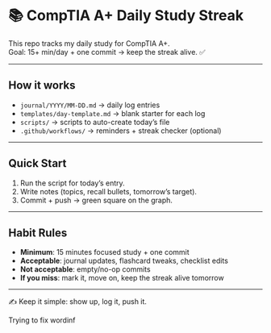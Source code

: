 # 📚 CompTIA A+ Daily Study Streak

This repo tracks my daily study for CompTIA A+.  
Goal: 15+ min/day + one commit → keep the streak alive. ✅

---

## How it works
- `journal/YYYY/MM-DD.md` → daily log entries  
- `templates/day-template.md` → blank starter for each log  
- `scripts/` → scripts to auto-create today’s file  
- `.github/workflows/` → reminders + streak checker (optional)  

---

## Quick Start
1. Run the script for today’s entry.  
2. Write notes (topics, recall bullets, tomorrow’s target).  
3. Commit + push → green square on the graph.  

---

## Habit Rules
- **Minimum**: 15 minutes focused study + one commit  
- **Acceptable**: journal updates, flashcard tweaks, checklist edits  
- **Not acceptable**: empty/no-op commits  
- **If you miss**: mark it, move on, keep the streak alive tomorrow  

---

✍️ Keep it simple: show up, log it, push it.

Trying to fix wordinf 
